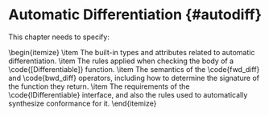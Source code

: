 Automatic Differentiation {#autodiff}
=========================

<div class=issue>
This chapter needs to specify:


\begin{itemize}
\item The built-in types and attributes related to automatic differentiation.
\item The rules applied when checking the body of a \code{[Differentiable]} function.
\item The semantics of the \code{fwd_diff} and \code{bwd_diff} operators, including how to determine the signature of the function they return.
\item The requirements of the \code{IDifferentiable} interface, and also the rules used to automatically synthesize conformance for it.
\end{itemize}
</div>